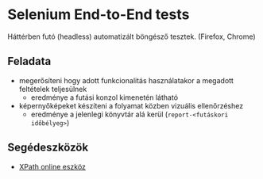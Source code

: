 # Selenium End-to-End tests

Háttérben futó (headless) automatizált böngésző tesztek. (Firefox, Chrome)

## Feladata

- megerősíteni hogy adott funkcionalitás használatakor a megadott feltételek teljesülnek
    - eredménye a futási konzol kimenetén látható
- képernyőképeket készíteni a folyamat közben vizuális ellenőrzéshez
    - eredménye a jelenlegi könyvtár alá kerül (`report-<futáskori időbélyeg>`)

## Segédeszközök

- [XPath online eszköz]

[XPath online eszköz]:
http://xpather.com/
